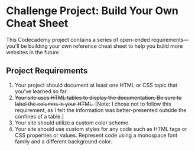 # Challenge Project: Build Your Own Cheat Sheet #

This Codecademy project contains a series of open-ended requirements&mdash;you'll be building your own reference cheat sheet to help you build more websites in the future.

## Project Requirements ##

1. Your project should document at least one HTML or CSS topic that you've learned so far.
2. ~~Your site uses HTML tables to display the documentation. Be sure to label the columns in your HTML.~~ [Note: I chose not to follow this requirement, as I felt the information was better-presented outside the confines of a table.]
3. Your site should utilize a custom color scheme.
4. Your site should use custom styles for any code such as HTML tags or CSS properties or values. Represent code using a monospace font family and a different background color.